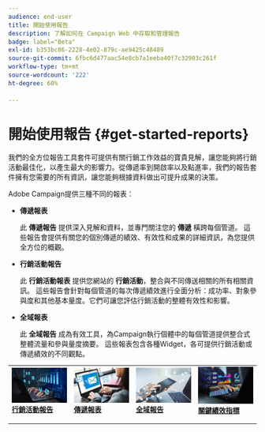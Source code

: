 ```yaml
---
audience: end-user
title: 開始使用報告
description: 了解如何在 Campaign Web 中存取和管理報告
badge: label="Beta"
exl-id: b353bc86-2228-4e02-879c-ae9425c48489
source-git-commit: 6fbc6d477aac54e8cb7a1eeba40f7c32903c261f
workflow-type: tm+mt
source-wordcount: '222'
ht-degree: 60%

---
```



# 開始使用報告 {#get-started-reports}

我們的全方位報告工具&#x200B;&#x200B;套件可提供有關行銷工作效益的寶貴見解，讓您能夠將行銷活動最佳化，以產生最大的影響力。從傳遞率到開啟率以及點進率，我們的報告套件擁有您需要的所有資訊，讓您能夠根據資料做出可提升成果的決策。

Adobe Campaign提供三種不同的報表：

* **傳遞報表**

  此 **傳遞報告** 提供深入見解和資料，並專門關注您的 **傳遞** 橫跨每個管道。 這些報告會提供有關您的個別傳遞的績效、有效性和成果的詳細資訊，為您提供全方位的概觀。


* **行銷活動報告**

  此 **行銷活動報表** 提供您網站的 **行銷活動**，整合與不同傳送相關的所有相關資訊。 這些報告會針對每個管道的每次傳遞績效進行全面分析：成功率、對象參與度和其他基本量度。它們可讓您評估行銷活動的整體有效性和影響。


* **全域報表**

  此 **全域報告** 成為有效工具，為Campaign執行個體中的每個管道提供整合式整體流量和參與量度摘要。 這些報表包含各種Widget，各可提供行銷活動或傳遞績效的不同觀點。

<table style="table-layout:fixed"><tr style="border: 0;">
<td>
<a href="campaign-reports.md">
<img alt="驗證" src="assets/do-not-localize/campaign_report.jpeg">
</a>
<div>
<a href="campaign-reports.md"><strong>行銷活動報告</strong></a>
</div>
<p>
</td>
<td>
<a href="delivery-reports.md">
<img alt="銷售機會" src="assets/do-not-localize/email_report.jpeg">
</a>
<div><a href="delivery-reports.md"><strong>傳遞報表</strong>
</div>
<p>
</td>
<td>
<a href="global-reports.md">
<img alt="不常使用" src="assets/do-not-localize/push_report.jpeg">
</a>
<div>
<a href="global-reports.md"><strong> 全域報告<strong></strong></a>
</div>
<p></td>
<td>
<a href="kpis.md">
<img alt="驗證" src="assets/do-not-localize/kpis.jpeg">
</a>
<div>
<a href="kpis.md"><strong>關鍵績效指標</strong></a>
</div>
<p>
</td>
</tr></table>
